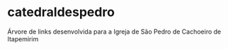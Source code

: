 # catedraldespedro
Árvore de links desenvolvida para a Igreja de São Pedro de Cachoeiro de Itapemirim
